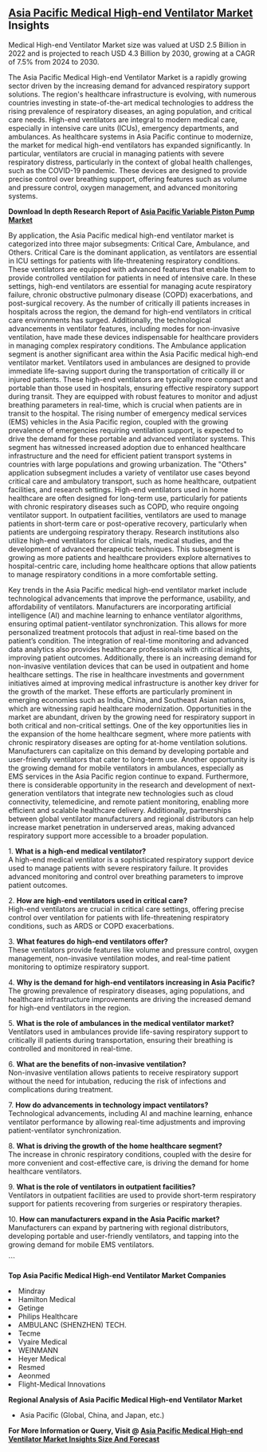 <h2><a href="https://www.verifiedmarketreports.com/download-sample/?rid=432486&amp;utm_source=Github-Feb&amp;utm_medium=219" target="_blank">Asia Pacific Medical High-end Ventilator Market</a> Insights</h2><p>Medical High-end Ventilator Market size was valued at USD 2.5 Billion in 2022 and is projected to reach USD 4.3 Billion by 2030, growing at a CAGR of 7.5% from 2024 to 2030.</p><p><p>The Asia Pacific Medical High-end Ventilator Market is a rapidly growing sector driven by the increasing demand for advanced respiratory support solutions. The region's healthcare infrastructure is evolving, with numerous countries investing in state-of-the-art medical technologies to address the rising prevalence of respiratory diseases, an aging population, and critical care needs. High-end ventilators are integral to modern medical care, especially in intensive care units (ICUs), emergency departments, and ambulances. As healthcare systems in Asia Pacific continue to modernize, the market for medical high-end ventilators has expanded significantly. In particular, ventilators are crucial in managing patients with severe respiratory distress, particularly in the context of global health challenges, such as the COVID-19 pandemic. These devices are designed to provide precise control over breathing support, offering features such as volume and pressure control, oxygen management, and advanced monitoring systems. <p><strong>Download In depth Research Report of <a href="https://www.verifiedmarketreports.com/download-sample/?rid=236118&amp;utm_source=Pulse-Dec&amp;utm_medium=219" target="_blank">Asia Pacific Variable Piston Pump Market</a></strong></p></p> <p>By application, the Asia Pacific medical high-end ventilator market is categorized into three major subsegments: Critical Care, Ambulance, and Others. Critical Care is the dominant application, as ventilators are essential in ICU settings for patients with life-threatening respiratory conditions. These ventilators are equipped with advanced features that enable them to provide controlled ventilation for patients in need of intensive care. In these settings, high-end ventilators are essential for managing acute respiratory failure, chronic obstructive pulmonary disease (COPD) exacerbations, and post-surgical recovery. As the number of critically ill patients increases in hospitals across the region, the demand for high-end ventilators in critical care environments has surged. Additionally, the technological advancements in ventilator features, including modes for non-invasive ventilation, have made these devices indispensable for healthcare providers in managing complex respiratory conditions. The Ambulance application segment is another significant area within the Asia Pacific medical high-end ventilator market. Ventilators used in ambulances are designed to provide immediate life-saving support during the transportation of critically ill or injured patients. These high-end ventilators are typically more compact and portable than those used in hospitals, ensuring effective respiratory support during transit. They are equipped with robust features to monitor and adjust breathing parameters in real-time, which is crucial when patients are in transit to the hospital. The rising number of emergency medical services (EMS) vehicles in the Asia Pacific region, coupled with the growing prevalence of emergencies requiring ventilation support, is expected to drive the demand for these portable and advanced ventilator systems. This segment has witnessed increased adoption due to enhanced healthcare infrastructure and the need for efficient patient transport systems in countries with large populations and growing urbanization. The "Others" application subsegment includes a variety of ventilator use cases beyond critical care and ambulatory transport, such as home healthcare, outpatient facilities, and research settings. High-end ventilators used in home healthcare are often designed for long-term use, particularly for patients with chronic respiratory diseases such as COPD, who require ongoing ventilator support. In outpatient facilities, ventilators are used to manage patients in short-term care or post-operative recovery, particularly when patients are undergoing respiratory therapy. Research institutions also utilize high-end ventilators for clinical trials, medical studies, and the development of advanced therapeutic techniques. This subsegment is growing as more patients and healthcare providers explore alternatives to hospital-centric care, including home healthcare options that allow patients to manage respiratory conditions in a more comfortable setting. <p>Key trends in the Asia Pacific medical high-end ventilator market include technological advancements that improve the performance, usability, and affordability of ventilators. Manufacturers are incorporating artificial intelligence (AI) and machine learning to enhance ventilator algorithms, ensuring optimal patient-ventilator synchronization. This allows for more personalized treatment protocols that adjust in real-time based on the patient’s condition. The integration of real-time monitoring and advanced data analytics also provides healthcare professionals with critical insights, improving patient outcomes. Additionally, there is an increasing demand for non-invasive ventilation devices that can be used in outpatient and home healthcare settings. The rise in healthcare investments and government initiatives aimed at improving medical infrastructure is another key driver for the growth of the market. These efforts are particularly prominent in emerging economies such as India, China, and Southeast Asian nations, which are witnessing rapid healthcare modernization. Opportunities in the market are abundant, driven by the growing need for respiratory support in both critical and non-critical settings. One of the key opportunities lies in the expansion of the home healthcare segment, where more patients with chronic respiratory diseases are opting for at-home ventilation solutions. Manufacturers can capitalize on this demand by developing portable and user-friendly ventilators that cater to long-term use. Another opportunity is the growing demand for mobile ventilators in ambulances, especially as EMS services in the Asia Pacific region continue to expand. Furthermore, there is considerable opportunity in the research and development of next-generation ventilators that integrate new technologies such as cloud connectivity, telemedicine, and remote patient monitoring, enabling more efficient and scalable healthcare delivery. Additionally, partnerships between global ventilator manufacturers and regional distributors can help increase market penetration in underserved areas, making advanced respiratory support more accessible to a broader population. <p>1. <b>What is a high-end medical ventilator?</b><br> A high-end medical ventilator is a sophisticated respiratory support device used to manage patients with severe respiratory failure. It provides advanced monitoring and control over breathing parameters to improve patient outcomes.<br></p> <p>2. <b>How are high-end ventilators used in critical care?</b><br> High-end ventilators are crucial in critical care settings, offering precise control over ventilation for patients with life-threatening respiratory conditions, such as ARDS or COPD exacerbations.<br></p> <p>3. <b>What features do high-end ventilators offer?</b><br> These ventilators provide features like volume and pressure control, oxygen management, non-invasive ventilation modes, and real-time patient monitoring to optimize respiratory support.<br></p> <p>4. <b>Why is the demand for high-end ventilators increasing in Asia Pacific?</b><br> The growing prevalence of respiratory diseases, aging populations, and healthcare infrastructure improvements are driving the increased demand for high-end ventilators in the region.<br></p> <p>5. <b>What is the role of ambulances in the medical ventilator market?</b><br> Ventilators used in ambulances provide life-saving respiratory support to critically ill patients during transportation, ensuring their breathing is controlled and monitored in real-time.<br></p> <p>6. <b>What are the benefits of non-invasive ventilation?</b><br> Non-invasive ventilation allows patients to receive respiratory support without the need for intubation, reducing the risk of infections and complications during treatment.<br></p> <p>7. <b>How do advancements in technology impact ventilators?</b><br> Technological advancements, including AI and machine learning, enhance ventilator performance by allowing real-time adjustments and improving patient-ventilator synchronization.<br></p> <p>8. <b>What is driving the growth of the home healthcare segment?</b><br> The increase in chronic respiratory conditions, coupled with the desire for more convenient and cost-effective care, is driving the demand for home healthcare ventilators.<br></p> <p>9. <b>What is the role of ventilators in outpatient facilities?</b><br> Ventilators in outpatient facilities are used to provide short-term respiratory support for patients recovering from surgeries or respiratory therapies.<br></p> <p>10. <b>How can manufacturers expand in the Asia Pacific market?</b><br> Manufacturers can expand by partnering with regional distributors, developing portable and user-friendly ventilators, and tapping into the growing demand for mobile EMS ventilators.<br></p> ```</p><p><strong>Top Asia Pacific Medical High-end Ventilator Market Companies</strong></p><div data-test-id=""><p><li>Mindray</li><li> Hamilton Medical</li><li> Getinge</li><li> Philips Healthcare</li><li> AMBULANC (SHENZHEN) TECH.</li><li> Tecme</li><li> Vyaire Medical</li><li> WEINMANN</li><li> Heyer Medical</li><li> Resmed</li><li> Aeonmed</li><li> Flight-Medical Innovations</li></p><div><strong>Regional Analysis of&nbsp;Asia Pacific Medical High-end Ventilator Market</strong></div><ul><li dir="ltr"><p dir="ltr">Asia Pacific (Global, China, and Japan, etc.)</p></li></ul><p><strong>For More Information or Query, Visit @&nbsp;</strong><strong><a href="https://www.verifiedmarketreports.com/product/medical-high-end-ventilator-market/?utm_source=Github-Feb&amp;utm_medium=219" target="_blank">Asia Pacific Medical High-end Ventilator Market Insights Size And Forecast</a></strong></p></div><h2>&nbsp;</h2><div data-test-id="">&nbsp;</div>
